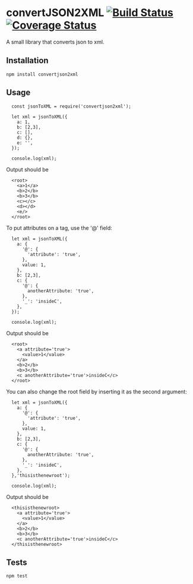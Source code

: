 convertJSON2XML
[![Build Status](https://travis-ci.org/rshyong/convertJSON2XML.svg?branch=master)](https://travis-ci.org/rshyong/convertJSON2XML)
[![Coverage Status](https://coveralls.io/repos/github/rshyong/convertJSON2XML/badge.svg?branch=master)](https://coveralls.io/github/rshyong/convertJSON2XML?branch=master)
=========

A small library that converts json to xml.

## Installation

  `npm install convertjson2xml`

## Usage

```
  const jsonToXML = require('convertjson2xml');

  let xml = jsonToXML({
    a: 1,
    b: [2,3],
    c: [],
    d: {},
    e: '',
  });

  console.log(xml);
```

Output should be

```
  <root>
    <a>1</a>
    <b>2</b>
    <b>3</b>
    <c></c>
    <d></d>
    <e/>
  </root>
```

To put attributes on a tag, use the '@' field:

```
  let xml = jsonToXML({
    a: {
      '@': {
        'attribute': 'true',
      },
      value: 1,
    },
    b: [2,3],
    c: {
      '@': {
        anotherAttribute: 'true',
      },
      '_': 'insideC',
    },
  });

  console.log(xml);
```

Output should be

```
  <root>
    <a attribute='true'>
      <value>1</value>
    </a>
    <b>2</b>
    <b>3</b>
    <c anotherAttribute='true'>insideC</c>
  </root>
```

You can also change the root field by inserting it as the second argument:

```
  let xml = jsonToXML({
    a: {
      '@': {
        'attribute': 'true',
      },
      value: 1,
    },
    b: [2,3],
    c: {
      '@': {
        anotherAttribute: 'true',
      },
      '_': 'insideC',
    },
  },'thisisthenewroot');

  console.log(xml);
```

Output should be

```
  <thisisthenewroot>
    <a attribute='true'>
      <value>1</value>
    </a>
    <b>2</b>
    <b>3</b>
    <c anotherAttribute='true'>insideC</c>
  </thisisthenewroot>
```

## Tests

  `npm test`
